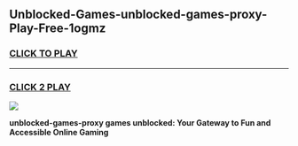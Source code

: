 
## Unblocked-Games-unblocked-games-proxy-Play-Free-1ogmz
<h3>
<a href="https://premium76.site?title=unblocked-games-proxy&ref=18A">CLICK TO PLAY</a></h3>
<hr>

<h3>
<a href="https://premium76.site?title=unblocked-games-proxy&ref=18A">CLICK 2 PLAY</a>
  
</h3>

<a href="https://premium76.site?title=unblocked-games-proxy&ref=18A"><img src="https://clearcache.store/games.png"></a>


**unblocked-games-proxy games unblocked: Your Gateway to Fun and Accessible Online Gaming**
